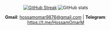 

<div id="header" >
 
 

 <div id="header" align="center">
  
 [![GitHub Streak](http://github-readme-streak-stats.herokuapp.com?user=HossamMuhammedOmar&theme=dark&date_format=M%20j%5B%2C%20Y%5D)](https://git.io/streak-stats) ![GitHub stats](https://github-readme-stats.vercel.app/api?username=HossamMuhammedOmar&show_icons=true&theme=tokyonight)
   
  <b>Gmail</b>: hossamomar9876@gmail.com  |  <b>Telegram</b>: https://t.me/HossamOmarM 
  
 </div>
 

<!-- 
 ![Design and Technology](https://user-images.githubusercontent.com/49618856/223084647-add45df0-8bd9-4b54-9564-fe05d9a86a19.jpg)

[![Typing SVG](https://readme-typing-svg.demolab.com?font=Poppins&size=30&pause=1000&color=000000&background=FF141400&width=600&height=100&lines=Hello%2C+I'm+Hossam+Omar;I'm+a+JavaScript+developer+)](https://git.io/typing-svg)
<img src="https://user-images.githubusercontent.com/49618856/201556084-1d4445d3-0f23-4366-8978-76319bac8fff.png" width='18px'>
<img src="https://user-images.githubusercontent.com/49618856/201556321-35f1f4c1-439a-4f9f-8099-29e396b3165d.png" width='14px'>

 [![Typing SVG](https://readme-typing-svg.demolab.com?font=Mali&weight=500&size=30&pause=1000&color=0D2E3C&background=FF141400&vCenter=true&width=600&height=28&lines=Hello%2C+I'm+Hossam+Omar;I'm+a+front-end+developer)](https://git.io/typing-svg)
 
<img src="https://user-images.githubusercontent.com/49618856/188476055-c7ce2926-4dc4-461a-989e-995d77c03c47.png" width='200px'>

[![Top Langs](https://github-readme-stats.vercel.app/api/top-langs/?username=HossamMuhammedOmar&layout=compact&theme=vision-friendly-dark)](https://github.com/anuraghazra/github-readme-stats)  


![_______](https://user-images.githubusercontent.com/49618856/185707647-0166c8d1-b6ac-4c59-a58a-c9bac1711732.gif)
<h3>Be Creative</h3>
 -->
 
 </div>
 
<!-- 
<div id="header" align="center">
  
![kreatib](https://user-images.githubusercontent.com/49618856/174416413-3c11627e-a588-4293-ab79-9b3e73f69b79.png)



  
  [![Top Langs](https://github-readme-stats.vercel.app/api/top-langs/?username=HossamMuhammedOmar&layout=compact&theme=vision-friendly-dark)](https://github.com/anuraghazra/github-readme-stats)
  
  ![footer](https://user-images.githubusercontent.com/49618856/174416606-4f2010a2-2bca-4aed-83b5-3718204ff085.png)
  </div>
 -->
<!--
**HossamMuhammedOmar/HossamMuhammedOmar** is a ✨ _special_ ✨ repository because its `README.md` (this file) appears on your GitHub profile.
Here are some ideas to get you started:






- 🔭 I’m currently working on ...
- 🌱 I’m currently learning ...
- 👯 I’m looking to collaborate on ...
- 🤔 I’m looking for help with ...
- 💬 Ask me about ...
- 📫 How to reach me: ...
- 😄 Pronouns: ...
- ⚡ Fun fact: ...
-->
#
